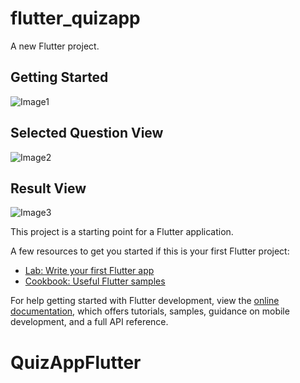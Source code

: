 # flutter_quizapp

A new Flutter project.

## Getting Started

![Image1](https://github.com/alldone03/QuizAppFlutter/assets/42821213/10819507-082e-4f39-ac9b-6bbbeff47b9e)

## Selected Question View

![Image2](https://github.com/alldone03/QuizAppFlutter/assets/42821213/fea6b67f-01c1-49ea-82a5-5f461abfc381)

## Result View

![Image3](https://github.com/alldone03/QuizAppFlutter/assets/42821213/7a5e0b53-97ab-4131-bf0d-8b4b32249a39)


This project is a starting point for a Flutter application.

A few resources to get you started if this is your first Flutter project:

- [Lab: Write your first Flutter app](https://docs.flutter.dev/get-started/codelab)
- [Cookbook: Useful Flutter samples](https://docs.flutter.dev/cookbook)

For help getting started with Flutter development, view the
[online documentation](https://docs.flutter.dev/), which offers tutorials,
samples, guidance on mobile development, and a full API reference.
# QuizAppFlutter
